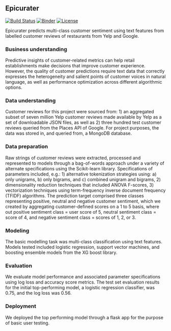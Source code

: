 ## Epicurater

[![Build Status](https://travis-ci.org/glmack/epicurater.svg?branch=master)](https://travis-ci.org/glmack/epicurater.svg?branch=master)
[![Binder](https://mybinder.org/badge.svg)](https://mybinder.org/v2/gh/glmack/epicurater/master)
[![License](https://img.shields.io/badge/License-BSD%203--Clause-blue.svg)](https://opensource.org/licenses/BSD-3-Clause)

Epicurater predicts multi-class customer sentiment using text features from labelled customer reviews of restaurants from Yelp and Google.

### **Business understanding**
Predictive insights of customer-related metrics can help retail establishments make decisions that improve customer experience. However, the quality of customer predictions require text data that correctly expresses the heterogeneity and salient points of customer voices in natural language, as well as performance optimization across different algorithmic options.

### **Data understanding** 
Customer reviews for this project were sourced from: 1) an aggregated subset of seven million Yelp customer reviews made available by Yelp as a set of downloadable JSON files, as well as 2) three hundred test customer reviews queried from the Places API of Google. For project purposes, the data was stored in, and queried from, a MongoDB database.

### **Data preparation**
Raw strings of customer reviews were extracted, processed and represented to models through a bag-of-words approach under a variety of alternate specifications using the Scikit-learn library. Specifications of parameters included, e.g.: 
    1) alternative tokenization strategies using: 
        a) only unigrams, b) only bigrams, and c) combined unigram and bigrams, 
    2) dimensionality reduction techniques that included ANOVA F-scores, 
    3) vectorization techniques using term-frequency inverse document frequency (TFIDF) algorithms. 
The prediction target comprised three classes representing positive, neutral and negative customer sentiment, which we created by aggregating customer-defined scores on a 1 to 5 basis, where out positive sentiment class = user score of 5, neutral sentiment class = score of 4, and negative sentiment class = scores of 1, 2, or 3.

### **Modeling**
The basic modelling task was multi-class classification using text features. Models tested included logistic regression, support vector machines, and boosting ensemble models from the XG boost library.

### **Evaluation** 
We evaluate model performance and associated parameter specifications using log loss and accuracy score metrics. The test set evaluation results for the initial top-performing model, a logistic regression classifier, was 0.75, and the log loss was 0.56. 

### **Deployment**
We deployed the top performing model through a flask app for the purpose of basic user testing.
